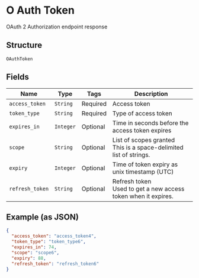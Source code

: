 
# O Auth Token

OAuth 2 Authorization endpoint response

## Structure

`OAuthToken`

## Fields

| Name | Type | Tags | Description |
|  --- | --- | --- | --- |
| `access_token` | `String` | Required | Access token |
| `token_type` | `String` | Required | Type of access token |
| `expires_in` | `Integer` | Optional | Time in seconds before the access token expires |
| `scope` | `String` | Optional | List of scopes granted<br>This is a space-delimited list of strings. |
| `expiry` | `Integer` | Optional | Time of token expiry as unix timestamp (UTC) |
| `refresh_token` | `String` | Optional | Refresh token<br>Used to get a new access token when it expires. |

## Example (as JSON)

```json
{
  "access_token": "access_token4",
  "token_type": "token_type6",
  "expires_in": 74,
  "scope": "scope6",
  "expiry": 88,
  "refresh_token": "refresh_token6"
}
```

